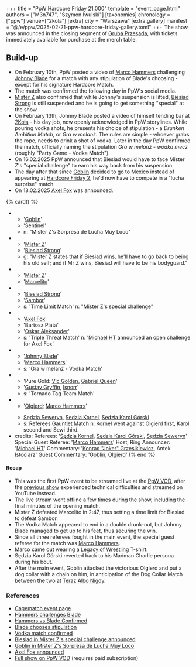 +++
title = "PpW Hardcore Friday 21.000"
template = "event_page.html"
authors = ["M3n747", "Szymon Iwulski"]
[taxonomies]
chronology = ["ppw"]
venue=["2kola"]
[extra]
city = "Warszawa"
[extra.gallery]
manifest = "@/e/ppw/2025-02-21-ppw-hardcore-friday-gallery.toml"
+++
The show was announced in the closing segment of [Gruba Przesada](@/e/ppw/2025-01-25-ppw-gruba-przesada.md), with tickets immediately available for purchase at the merch table.

## Build-up
* On February 10th, PpW posted a video of [Marco Hammers](@/w/marco-hammers.md) challenging [Johnny Blade](@/w/johnny-blade.md) for a match with any stipulation of Blade's choosing - except for his signature Hardcore Match.
* The match was confirmed the following day in PpW's social media.
* [Mister Z](@/w/mister-z.md) also confirmed that while Johnny's suspension is lifted, [Biesiad Strong](@/w/biesiad.md) is still suspended and he is going to get something "special" at the show.
* On February 13th, Johnny Blade posted a video of himself tending bar at [2Koła](@/v/2kola.md) - his day job, now openly acknowledged in PpW storylines. While pouring vodka shots, he presents his choice of stipulation - a _Drunken Ambition Match_, or _Gra w melanż_. The rules are simple - whoever grabs the rope, needs to drink a shot of vodka. Later in the day PpW confirmed the match, officially naming the stipulation _Gra w melanż - wódka mecz_ (roughly "Party Game - Vodka Match").
* On 16.02.2025 PpW announced that Biesiad would have to face Mister Z's "special challenge" to earn his way back from his suspension.
* The day after that since [Goblin](@/w/goblin.md) decided to go to Mexico instead of appearing at [Hardcore Friday 2](@/e/ppw/2024-09-20-ppw-hardcore-friday-2.md), he'd now have to compete in a "lucha surprise" match.
* On 18.02.2025 [Axel Fox](@/w/axel-fox.md) was announced.

{% card() %}
- - '[Goblin](@/w/goblin.md)'
  - 'Sentinel'
  - n: "Mister Z's Sorpresa de Lucha Muy Loco"
- - '[Mister Z](@/w/mister-z.md)'
  - '[Biesiad Strong](@/w/biesiad.md)'
  - g: "Mister Z states that if Biesiad wins, he'll have to go back to being his old self; and if Mr Z wins, Biesiad will have to be his bodyguard."
- - '[Mister Z](@/w/mister-z.md)'
  - '[Marcelito](@/w/marcelito.md)'
- - '[Biesiad Strong](@/w/biesiad.md)'
  - '[Sambor](@/w/sambor.md)'
  - s: 'Time Limit Match'
    n: "Mister Z's special challenge"
- - '[Axel Fox](@/w/axel-fox.md)'
  - 'Bartosz Plata'
  - '[Oskar Aleksander](@/w/oskar-aleksander.md)'
  - s: 'Triple Threat Match'
    n: '[Michael HT](@/w/michael-ht.md) announced an open challenge for Axel Fox.'
- - '[Johnny Blade](@/w/johnny-blade.md)'
  - '[Marco Hammers](@/w/marco-hammers.md)'
  - s: 'Gra w melanż - Vodka Match'
- - 'Pure Gold: [Vic Golden](@/w/vic-golden.md), [Gabriel Queen](@/w/gabriel-queen.md)'
  - '[Gustav Gryffin](@/w/gustav-gryffin.md), [Isnorr](@/w/isnorr.md)'
  - s: 'Tornado Tag-Team Match'
- - '[Olgierd](@/w/olgierd.md); [Marco Hammers](@/w/marco-hammers.md)'
  - >
    [Sędzia Seweryn](@/w/sedzia-seweryn.md),
    [Sędzia Kornel](@/w/sedzia-kornel.md),
    [Sędzia Karol Górski](@/w/madman-charlie.md)
  - s: Referees Gauntlet Match
    n: Kornel went against Olgierd first, Karol second and Sewi third.
- credits:
    Referees: '[Sędzia Kornel](@/w/sedzia-kornel.md), [Sędzia Karol Górski](@/w/madman-charlie.md), [Sędzia Seweryn](@/w/sedzia-seweryn.md)'
    Special Guest Referee: '[Marco Hammers](@/w/marco-hammers.md)'
    Host, Ring Announcer: '[Michael HT](@/w/michael-ht.md)'
    Commentary: '[Konrad "Joker" Grzesikiewicz](@/w/joker.md), Antek Istociarz'
    Guest Commentary: '[Goblin](@/w/goblin.md), [Olgierd](@/w/olgierd.md)'
{% end %}

#### Recap

* This was the first PpW event to be streamed live at the [PpW VOD][ppw-vod], after the [previous show](@/e/ppw/2025-01-25-ppw-gruba-przesada.md) experienced technical difficulties and streamed on YouTube instead.
* The live stream went offline a few times during the show, including the final minutes of the opening match.
* Mister Z defeated Marcelito in 2:47, thus setting a time limit for Biesiad to defeat Sambor.
* The Vodka Match appeared to end in a double drunk-out, but Johnny Blade managed to get up to his feet, thus securing the win.
* Since all three referees fought in the main event, the special guest referee for the match was [Marco Hammers](@/w/marco-hammers.md).
* Marco came out wearing a [Legacy of Wrestling](@/o/low.md) T-shirt.
* Sędzia Karol Górski reverted back to his Madman Charlie persona during his bout.
* After the main event, Goblin attacked the victorious Olgierd and put a dog collar with a chain on him, in anticipation of the Dog Collar Match between the two at [Teraz Albo Nigdy](@/e/ppw/2025-03-15-ppw-teraz-albo-nigdy.md).

### References

* [Cagematch event page](https://www.cagematch.net/?id=1&nr=418109)
* [Hammers challenges Blade](https://www.instagram.com/p/DF51JqMMH89/)
* [Hammers vs Blade Confirmed](https://www.facebook.com/photo/?fbid=1163483015782089&set=a.499910772139320)
* [Blade chooses stipulation](https://www.instagram.com/p/DGAqsMAC4_D/)
* [Vodka match confirmed](https://www.facebook.com/photo/?fbid=1165021168961607&set=a.499910772139320)
* [Biesiad in Mister Z's special challenge announced](https://www.facebook.com/photo/?fbid=1167604972036560&set=a.499910772139320)
* [Goblin in Mister Z's Sorpresa de Lucha Muy Loco](https://www.facebook.com/photo/?fbid=1168415858622138&set=a.499910772139320)
* [Axel Fox announced](https://www.facebook.com/photo/?fbid=1169287151868342&set=a.499910772139320)
* [Full show on PpW VOD](https://ppw-ewenementpl.vhx.tv/ppw-full-shows-dvd-version/season:3/events/hardcore-friday-21000-21-02-2025) (requires paid subscription)

[ppw-vod]:https://ppw-ewenementpl.vhx.tv/
